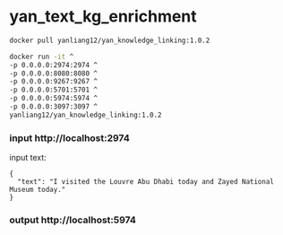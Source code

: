 # yan_text_kg_enrichment

```bash
docker pull yanliang12/yan_knowledge_linking:1.0.2

docker run -it ^
-p 0.0.0.0:2974:2974 ^
-p 0.0.0.0:8080:8080 ^
-p 0.0.0.0:9267:9267 ^
-p 0.0.0.0:5701:5701 ^
-p 0.0.0.0:5974:5974 ^
-p 0.0.0.0:3097:3097 ^
yanliang12/yan_knowledge_linking:1.0.2
```


### input http://localhost:2974

input text:

```
{
  "text": "I visited the Louvre Abu Dhabi today and Zayed National Museum today."
}
```

### output http://localhost:5974

